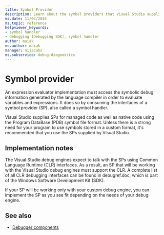 ```yaml
---
title: Symbol Provider
description: Learn about the symbol providers that Visual Studio supplies to enable an expression evaluator to evaluate variables and expressions.
ms.date: 11/04/2016
ms.topic: reference
helpviewer_keywords:
- symbol handler
- debugging [Debugging SDK], symbol handler
author: maiak
ms.author: maiak
manager: mijacobs
ms.subservice: debug-diagnostics
---
```

# Symbol provider

An expression evaluator implementation must access the symbolic debug information generated by the language compiler in order to evaluate variables and expressions. It does so by consuming the interfaces of a symbol provider (SP), also called a symbol handler.

 Visual Studio supplies SPs for managed code as well as native code using the Program DataBase (PDB) symbol file format. Unless there is a strong need for your program to use symbols stored in a custom format, it's recommended that you use the SPs supplied by Visual Studio.

## Implementation notes
 The Visual Studio debug engines expect to talk with the SPs using Common Language Runtime (CLR) interfaces. As a result, an SP that will be working with the Visual Studio debug engines must support the CLR. A complete list of all CLR debugging interfaces can be found in debugref.doc, which is part of the Windows Software Development Kit (SDK).

 If your SP will be working only with your custom debug engine, you can implement the SP as you see fit depending on the needs of your debug engine.

## See also
- [Debugger components](../../extensibility/debugger/debugger-components.md)
